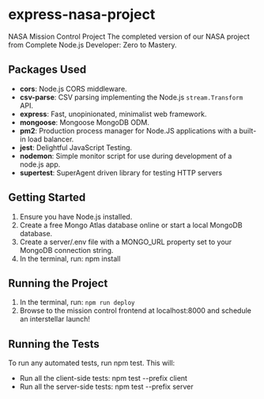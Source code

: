 # express-nasa-project
NASA Mission Control Project
The completed version of our NASA project from Complete Node.js Developer: Zero to Mastery.

## Packages Used
   - **cors**: Node.js CORS middleware.
   - **csv-parse**: CSV parsing implementing the Node.js `stream.Transform` API.
   - **express**: Fast, unopinionated, minimalist web framework.
   - **mongoose**: Mongoose MongoDB ODM.
   - **pm2**: Production process manager for Node.JS applications with a built-in load balancer.
   - **jest**: Delightful JavaScript Testing.
   - **nodemon**: Simple monitor script for use during development of a node.js app.
   - **supertest**: SuperAgent driven library for testing HTTP servers
## Getting Started
1. Ensure you have Node.js installed.
2. Create a free Mongo Atlas database online or start a local MongoDB database.
3. Create a server/.env file with a MONGO_URL property set to your MongoDB connection string.
4. In the terminal, run: npm install

## Running the Project
1. In the terminal, run: ```npm run deploy```
2. Browse to the mission control frontend at localhost:8000 and schedule an interstellar launch!

## Running the Tests
To run any automated tests, run npm test. This will:

- Run all the client-side tests: npm test --prefix client
- Run all the server-side tests: npm test --prefix server
